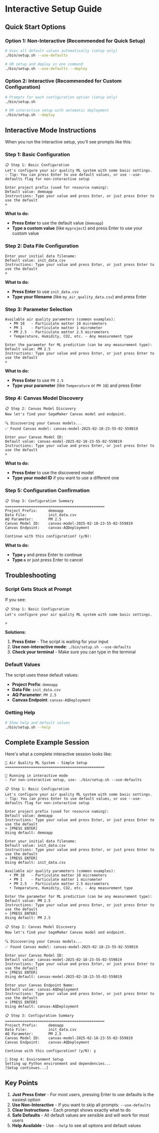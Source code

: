 # Interactive Setup Guide

## Quick Start Options

### Option 1: Non-Interactive (Recommended for Quick Setup)
```bash
# Uses all default values automatically (setup only)
./bin/setup.sh --use-defaults

# OR setup and deploy in one command
./bin/setup.sh --use-defaults --deploy
```

### Option 2: Interactive (Recommended for Custom Configuration)
```bash
# Prompts for each configuration option (setup only)
./bin/setup.sh

# OR interactive setup with automatic deployment
./bin/setup.sh --deploy
```

## Interactive Mode Instructions

When you run the interactive setup, you'll see prompts like this:

### Step 1: Basic Configuration
```
📋 Step 1: Basic Configuration
Let's configure your air quality ML system with some basic settings.
💡 Tip: You can press Enter to use default values, or use --use-defaults flag for non-interactive setup

Enter project prefix (used for resource naming):
Default value: demoapp
Instructions: Type your value and press Enter, or just press Enter to use the default
> 
```

**What to do:**
- **Press Enter** to use the default value (`demoapp`)
- **Type a custom value** (like `myproject`) and press Enter to use your custom value

### Step 2: Data File Configuration
```
Enter your initial data filename:
Default value: init_data.csv
Instructions: Type your value and press Enter, or just press Enter to use the default
> 
```

**What to do:**
- **Press Enter** to use `init_data.csv`
- **Type your filename** (like `my_air_quality_data.csv`) and press Enter

### Step 3: Parameter Selection
```
Available air quality parameters (common examples):
  • PM 10   - Particulate matter 10 micrometers
  • PM 1    - Particulate matter 1 micrometer
  • PM 2.5  - Particulate matter 2.5 micrometers
  • Temperature, Humidity, CO2, etc. - Any measurement type

Enter the parameter for ML prediction (can be any measurement type):
Default value: PM 2.5
Instructions: Type your value and press Enter, or just press Enter to use the default
> 
```

**What to do:**
- **Press Enter** to use `PM 2.5`
- **Type your parameter** (like `Temperature` or `PM 10`) and press Enter

### Step 4: Canvas Model Discovery
```
📋 Step 2: Canvas Model Discovery
Now let's find your SageMaker Canvas model and endpoint.

🔍 Discovering your Canvas models...
✅ Found Canvas model: canvas-model-2025-02-18-23-55-02-559819

Enter your Canvas Model ID:
Default value: canvas-model-2025-02-18-23-55-02-559819
Instructions: Type your value and press Enter, or just press Enter to use the default
> 
```

**What to do:**
- **Press Enter** to use the discovered model
- **Type your model ID** if you want to use a different one

### Step 5: Configuration Confirmation
```
📋 Step 3: Configuration Summary
==============================================
Project Prefix:     demoapp
Data File:          init_data.csv
AQ Parameter:       PM 2.5
Canvas Model ID:    canvas-model-2025-02-18-23-55-02-559819
Canvas Endpoint:    canvas-AQDeployment

Continue with this configuration? (y/N): 
```

**What to do:**
- **Type `y`** and press Enter to continue
- **Type `n`** or just press Enter to cancel

## Troubleshooting

### Script Gets Stuck at Prompt
If you see:
```
📋 Step 1: Basic Configuration
Let's configure your air quality ML system with some basic settings.

> 
```

**Solutions:**
1. **Press Enter** - The script is waiting for your input
2. **Use non-interactive mode**: `./bin/setup.sh --use-defaults`
3. **Check your terminal** - Make sure you can type in the terminal

### Default Values
The script uses these default values:
- **Project Prefix**: `demoapp`
- **Data File**: `init_data.csv`
- **AQ Parameter**: `PM 2.5`
- **Canvas Endpoint**: `canvas-AQDeployment`

### Getting Help
```bash
# Show help and default values
./bin/setup.sh --help
```

## Complete Example Session

Here's what a complete interactive session looks like:

```
🚀 Air Quality ML System - Simple Setup
==============================================

📝 Running in interactive mode
💡 For non-interactive setup, use: ./bin/setup.sh --use-defaults

📋 Step 1: Basic Configuration
Let's configure your air quality ML system with some basic settings.
💡 Tip: You can press Enter to use default values, or use --use-defaults flag for non-interactive setup

Enter project prefix (used for resource naming):
Default value: demoapp
Instructions: Type your value and press Enter, or just press Enter to use the default
> [PRESS ENTER]
Using default: demoapp

Enter your initial data filename:
Default value: init_data.csv
Instructions: Type your value and press Enter, or just press Enter to use the default
> [PRESS ENTER]
Using default: init_data.csv

Available air quality parameters (common examples):
  • PM 10   - Particulate matter 10 micrometers
  • PM 1    - Particulate matter 1 micrometer
  • PM 2.5  - Particulate matter 2.5 micrometers
  • Temperature, Humidity, CO2, etc. - Any measurement type

Enter the parameter for ML prediction (can be any measurement type):
Default value: PM 2.5
Instructions: Type your value and press Enter, or just press Enter to use the default
> [PRESS ENTER]
Using default: PM 2.5

📋 Step 2: Canvas Model Discovery
Now let's find your SageMaker Canvas model and endpoint.

🔍 Discovering your Canvas models...
✅ Found Canvas model: canvas-model-2025-02-18-23-55-02-559819

Enter your Canvas Model ID:
Default value: canvas-model-2025-02-18-23-55-02-559819
Instructions: Type your value and press Enter, or just press Enter to use the default
> [PRESS ENTER]
Using default: canvas-model-2025-02-18-23-55-02-559819

Enter your Canvas Endpoint Name:
Default value: canvas-AQDeployment
Instructions: Type your value and press Enter, or just press Enter to use the default
> [PRESS ENTER]
Using default: canvas-AQDeployment

📋 Step 3: Configuration Summary
==============================================
Project Prefix:     demoapp
Data File:          init_data.csv
AQ Parameter:       PM 2.5
Canvas Model ID:    canvas-model-2025-02-18-23-55-02-559819
Canvas Endpoint:    canvas-AQDeployment

Continue with this configuration? (y/N): y

🔧 Step 4: Environment Setup
Setting up Python environment and dependencies...
[Setup continues...]
```

## Key Points

1. **Just Press Enter** - For most users, pressing Enter to use defaults is the easiest option
2. **Use Non-Interactive** - If you want to skip all prompts: `--use-defaults`
3. **Clear Instructions** - Each prompt shows exactly what to do
4. **Safe Defaults** - All default values are sensible and will work for most users
5. **Help Available** - Use `--help` to see all options and default values
